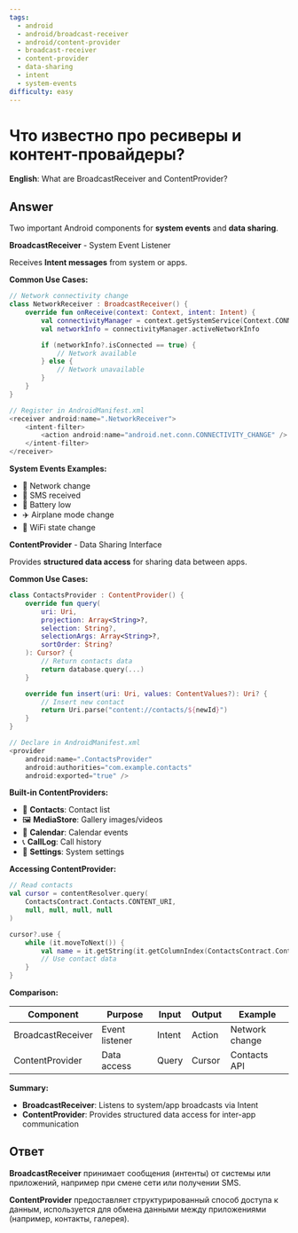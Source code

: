 ```yaml
---
tags:
  - android
  - android/broadcast-receiver
  - android/content-provider
  - broadcast-receiver
  - content-provider
  - data-sharing
  - intent
  - system-events
difficulty: easy
---
```


# Что известно про ресиверы и контент-провайдеры?

**English**: What are BroadcastReceiver and ContentProvider?

## Answer

Two important Android components for **system events** and **data sharing**.

**BroadcastReceiver** - System Event Listener

Receives **Intent messages** from system or apps.

**Common Use Cases:**

```kotlin
// Network connectivity change
class NetworkReceiver : BroadcastReceiver() {
    override fun onReceive(context: Context, intent: Intent) {
        val connectivityManager = context.getSystemService(Context.CONNECTIVITY_SERVICE) as ConnectivityManager
        val networkInfo = connectivityManager.activeNetworkInfo

        if (networkInfo?.isConnected == true) {
            // Network available
        } else {
            // Network unavailable
        }
    }
}

// Register in AndroidManifest.xml
<receiver android:name=".NetworkReceiver">
    <intent-filter>
        <action android:name="android.net.conn.CONNECTIVITY_CHANGE" />
    </intent-filter>
</receiver>
```

**System Events Examples:**
- 📱 Network change
- 📧 SMS received
- 🔋 Battery low
- ✈️ Airplane mode change
- 📶 WiFi state change

**ContentProvider** - Data Sharing Interface

Provides **structured data access** for sharing data between apps.

**Common Use Cases:**

```kotlin
class ContactsProvider : ContentProvider() {
    override fun query(
        uri: Uri,
        projection: Array<String>?,
        selection: String?,
        selectionArgs: Array<String>?,
        sortOrder: String?
    ): Cursor? {
        // Return contacts data
        return database.query(...)
    }

    override fun insert(uri: Uri, values: ContentValues?): Uri? {
        // Insert new contact
        return Uri.parse("content://contacts/${newId}")
    }
}

// Declare in AndroidManifest.xml
<provider
    android:name=".ContactsProvider"
    android:authorities="com.example.contacts"
    android:exported="true" />
```

**Built-in ContentProviders:**
- 📇 **Contacts**: Contact list
- 🖼️ **MediaStore**: Gallery images/videos
- 📅 **Calendar**: Calendar events
- 📞 **CallLog**: Call history
- 📝 **Settings**: System settings

**Accessing ContentProvider:**

```kotlin
// Read contacts
val cursor = contentResolver.query(
    ContactsContract.Contacts.CONTENT_URI,
    null, null, null, null
)

cursor?.use {
    while (it.moveToNext()) {
        val name = it.getString(it.getColumnIndex(ContactsContract.Contacts.DISPLAY_NAME))
        // Use contact data
    }
}
```

**Comparison:**

| Component | Purpose | Input | Output | Example |
|-----------|---------|-------|--------|---------|
| BroadcastReceiver | Event listener | Intent | Action | Network change |
| ContentProvider | Data access | Query | Cursor | Contacts API |

**Summary:**

- **BroadcastReceiver**: Listens to system/app broadcasts via Intent
- **ContentProvider**: Provides structured data access for inter-app communication

## Ответ

**BroadcastReceiver** принимает сообщения (интенты) от системы или приложений, например при смене сети или получении SMS.

**ContentProvider** предоставляет структурированный способ доступа к данным, используется для обмена данными между приложениями (например, контакты, галерея).

